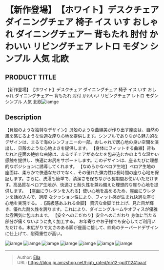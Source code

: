 # 【新作登場】　【ホワイト】デスクチェア ダイニングチェア 椅子 イス いす おしゃれ ダイニングチェアー 背もたれ 肘付 かわいい リビングチェア レトロ モダン シンプル 人気 北欧


## PRODUCT TITLE 

【新作登場】　【ホワイト】デスクチェア ダイニングチェア 椅子 イス いす おしゃれ ダイニングチェアー 背もたれ 肘付 かわいい リビングチェア レトロ モダン シンプル 人気 北欧![iamge](https://b2bfiles1.gigab2b.cn/image/wkseller/301/20230914_dd272cb3201d3cefdec6d0d578ff3773.jpg)

## Description

【貝殼のような独特なデザイン】贝殻のような曲線美が作り出す座面は、自然の風を感じるような快適な座り心地を提供します。シンプルでありながら魅力的なデザインは、まるで海のシンフォニーの一部。おしゃれで居心地の良い空間を演出し、贝殻のような心地よさを提供します。
【身体にフィットする曲線】背もたれと座面の絶妙な曲線は、まるでチェアがあなたを包み込むかのような温かい感触を提供し、快適にお尻をサポートします。このデザインは、座るたびに理想的なポジションに誘導してくれます。
【なめらかなベロア生地】ベロア生地の座面は、柔らかで快適なだけでなく、その優れた弾力性は長時間の座り心地を保証します。さらに、洗濯も簡単で、清潔さを保ちながら長期間お使いいただけます。高品質なベロア生地が、快適さと耐久性を兼ね備えた理想的な座り心地を提供します。
【座面にウレタンを入れる】使い心地を高めるため、座面にウレタンを話め込んで、適度 なクッション性により、フィット感が生まれ快適な座り心地を実現する。
.【高級感あふれる金脚】 贅沢な金脚で仕上げ、見た目が輝き、優れた耐久性を誇ります。これにより、ダイニングルームやオフィスが優雅な雰囲気に包まれます。
【安全へのこだわり】安全へのこだわり 身体に当たる部分が痛くないように丸く加工する。 お年寄りやお子様でも安心してご利用いただける。末広がりで太さのある脚が座面に接して、四角のテーバードデザインに仕上げて、耐荷重性が高い。




![iamge](https://b2bfiles1.gigab2b.cn/image/wkseller/301/20230914_e70645aad73945a544c34ccf968daad6.jpg)
![iamge](https://b2bfiles1.gigab2b.cn/image/wkseller/301/20230914_cd90319459cbced93028837391412cab.jpg)
![iamge](https://b2bfiles1.gigab2b.cn/image/wkseller/301/20230914_9868a96bd6c279056558c20ffcbf8c2a.jpg)
![iamge](https://b2bfiles1.gigab2b.cn/image/wkseller/301/20230914_53e9d3da70bf59bb034b638be8b0ba3d.jpg)
![iamge](https://b2bfiles1.gigab2b.cn/image/wkseller/301/20230909_f9e17333a095f66bc984f85eb622eec8.jpg)
![iamge](https://b2bfiles1.gigab2b.cn/image/wkseller/301/20230909_20a7b890235ffdbffcd4cd9b6f04e4a6.jpg)
![iamge](https://b2bfiles1.gigab2b.cn/image/wkseller/301/20230909_9137cb3ba13225dabd8ff4aa5d21ea7f.jpg)


---

> Author: [Ella](https://blog.jp.amzshop.net/)  
> URL: https://blog.jp.amzshop.net/high_rated/n512-pp311241aaa/  


